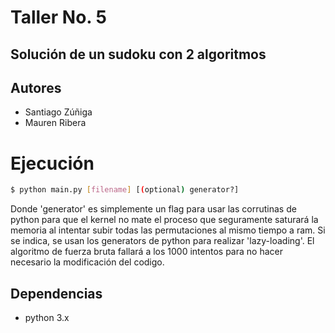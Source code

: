 # Taller No. 5
## Solución de un sudoku con 2 algoritmos
## Autores
- Santiago Zúñiga
- Mauren Ribera

# Ejecución

```sh
$ python main.py [filename] [(optional) generator?]
```
Donde 'generator' es simplemente un flag para usar las corrutinas de python para que el kernel no mate el proceso que seguramente saturará la memoria al intentar subir todas las permutaciones al mismo tiempo a ram. Si se indica, se usan los generators de python para realizar 'lazy-loading'.
El algoritmo de fuerza bruta fallará a los 1000 intentos para no hacer necesario la modificación del codigo.

## Dependencias

- python 3.x
